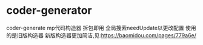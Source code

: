 # coder-generator
coder-generate
mp代码构造器 拆包即用 全局搜索needUpdate以更改配置
使用的是旧版构造器
新版构造器更加简洁,见:https://baomidou.com/pages/779a6e/
